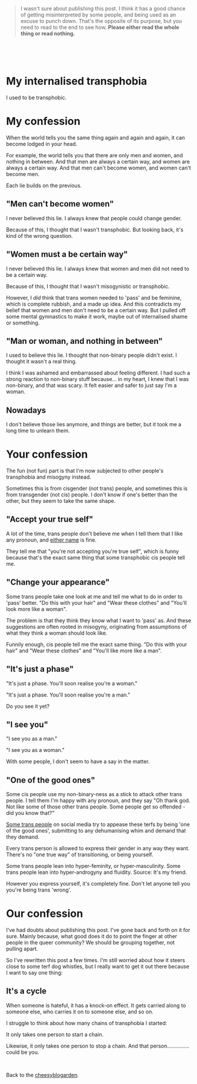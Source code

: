 > I wasn't sure about publishing this post. I think it has a good chance of getting misinterpreted by some people, and being used as an excuse to punch down. That's the opposite of its purpose, but you need to read to the end to see how. **Please either read the whole thing or read nothing.**

<br>

<br>

<br>

# My internalised transphobia

I used to be transphobic.

# My confession

When the world tells you the same thing again and again and again, it can become lodged in your head.

For example, the world tells you that there are only men and women, and nothing in between. And that men are always a certain way, and women are always a certain way. And that men can't become women, and women can't become men.

Each lie builds on the previous.

## "Men can't become women"

I never believed this lie. I always knew that people could change gender.

Because of this, I thought that I wasn't transphobic. But looking back, it's kind of the wrong question.

## "Women must a be certain way"

I never believed this lie. I always knew that women and men did not need to be a certain way.

Because of this, I thought that I wasn't misogynistic or transphobic.

However, I *did* think that trans women needed to 'pass' and be feminine, which is complete rubbish, and a made up idea. And this contradicts my belief that women and men don't need to be a certain way. But I pulled off some mental gymnastics to make it work, maybe out of internalised shame or something.

## "Man or woman, and nothing in between"

I used to believe this lie. I thought that non-binary people didn't exist. I thought it wasn't a real thing.

I think I was ashamed and embarrassed about feeling different. I had such a strong reaction to non-binary stuff because... in my heart, I knew that I was non-binary, and that was scary. It felt easier and safer to just say I'm a woman.

## Nowadays

I don't believe those lies anymore, and things are better, but it took me a long time to unlearn them.

# Your confession 

The fun (not fun) part is that I'm now subjected to other people's transphobia and misogyny instead.

Sometimes this is from cisgender (not trans) people, and sometimes this is from transgender (not cis) people. I don't know if one's better than the other, but they seem to take the same shape.

## "Accept your true self"

A lot of the time, trans people don't believe me when I tell them that I like any pronoun, and [either name](/wikiblogarden/my-name) is fine.

They tell me that "you're not accepting you're true self", which is funny because that's the exact same thing that some transphobic cis people tell me.

## "Change your appearance"

Some trans people take one look at me and tell me what to do in order to 'pass' better. "Do this with your hair" and "Wear these clothes" and "You'll look more like a woman".

The problem is that they think they know what I want to 'pass' as. And these suggestions are often rooted in misogyny, originating from assumptions of what they think a woman should look like.

Funnily enough, cis people tell me the exact same thing. "Do this with your hair" and "Wear these clothes" and "You'll like more like a man".

## "It's just a phase"

"It's just a phase. You'll soon realise you're a woman."

"It's just a phase. You'll soon realise you're a man."

Do you see it yet?

## "I see you"

"I see you as a man."

"I see you as a woman."

With some people, I don't seem to have a say in the matter.

## "One of the good ones"

Some cis people use my non-binary-ness as a stick to attack other trans people. I tell them I'm happy with any pronoun, and they say "Oh thank god. Not like some of those other trans people. Some people get so offended - did you know that?"

[Some trans people](/wikiblogarden/academia/citation/intentionally/held/back) on social media try to appease these terfs by being 'one of the good ones', submitting to any dehumanising whim and demand that they demand.

Every trans person is allowed to express their gender in any way they want. There's no "one true way" of transitioning, or being yourself.

Some trans people lean into hyper-feminity, or hyper-masculinity. Some trans people lean into hyper-androgyny and fluidity. Source: It's my friend.

However you express yourself, it's completely fine. Don't let anyone tell you you're being trans 'wrong'.

# Our confession

I've had doubts about publishing this post. I've gone back and forth on it for sure. Mainly because, what good does it do to point the finger at other people in the queer community? We should be grouping together, not pulling apart.

So I've rewritten this post a few times. I'm still worried about how it steers close to some terf dog whistles, but I really want to get it out there because I want to say one thing:

## It's a cycle

When someone is hateful, it has a knock-on effect. It gets carried along to someone else, who carries it on to someone else, and so on.

I struggle to think about how many chains of transphobia I started:

It only takes one person to start a chain.

Likewise, it only takes one person to stop a chain. And that person............... could be you.

</details>

<br>

Back to the [cheesyblogarden](/wikiblogarden).
